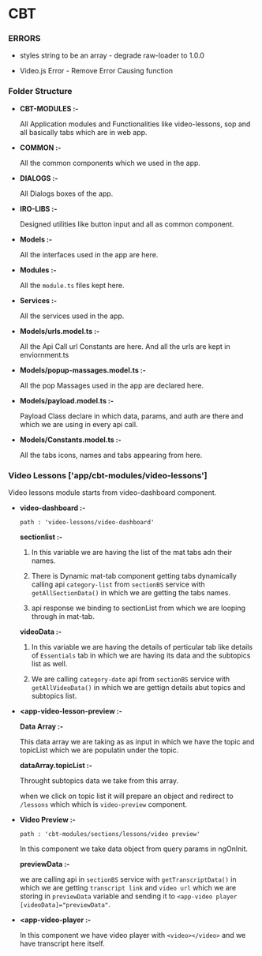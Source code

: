 # CBT

### ERRORS

- styles string to be an array - degrade raw-loader to 1.0.0

- Video.js Error - Remove Error Causing function

### Folder Structure

- **CBT-MODULES :-**

    All Application modules and Functionalities like video-lessons, sop and all basically tabs which are in web app.

- **COMMON :-**

    All the common components which we used in the app.

- **DIALOGS :-**

    All Dialogs boxes of the app.

- **IRO-LIBS :-**

    Designed utilities like button input and all as common component.

- **Models :-**

    All the interfaces used in the app are here.

- **Modules :-**

    All the `module.ts` files kept here.

- **Services :-**

    All the services used in the app.

- **Models/urls.model.ts :-**

    All the Api Call url Constants are here. And all the urls are kept in enviornment.ts

- **Models/popup-massages.model.ts :-**

    All the pop Massages used in the app are declared here.

- **Models/payload.model.ts :-**

    Payload Class declare in which data, params, and auth are there and which we are using in every api call.

- **Models/Constants.model.ts :-**  

    All the tabs icons, names and tabs appearing from here.








### Video Lessons ['app/cbt-modules/video-lessons']

Video lessons module starts from video-dashboard component.

- **video-dashboard :-** 
    
    `path : 'video-lessons/video-dashboard'`

    **sectionlist :-**

    1. In this variable we are having the list of the mat tabs adn their names.
    
    2. There is Dynamic mat-tab component getting tabs dynamically calling api `category-list` from `sectionBS` service with `getAllSectionData()` in which we are getting the tabs names.

    2. api response we binding to sectionList from which we are looping through in mat-tab.


    **videoData :-**

    1. In this variable we are having the details of perticular tab like details of `Essentials` tab in which we are having its data and the subtopics list as well.

    2. We are calling `category-date` api from `sectionBS` service with `getAllVideoData()` in which we are gettign details abut topics and subtopics list.

- **<app-video-lesson-preview :-**

    **Data Array :-** 

    This data array we are taking as as input in which we have the topic and topicList which we are populatin under the topic.    
    
    **dataArray.topicList :-** 

    Throught subtopics data we take from this array.

    when we click on topic list it will prepare an object and redirect to `/lessons` which which is `video-preview` component.


- **Video Preview :-**

    `path : 'cbt-modules/sections/lessons/video preview'`

    In this component we take data object from query params in ngOnInit.

    **previewData :-**

    we are calling api in `sectionBS` service with `getTranscriptData()` in which we are getting `transcript link` and `video url` which we are storing in `previewData` variable and sending it to `<app-video player [videoData]="previewData"`.

- **<app-video-player :-**

    In this component we have video player with `<video></video>` and we have transcript here itself.

    






